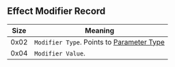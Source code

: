 ## Effect Modifier Record

 Size | Meaning
------|--------
 0x02 | `Modifier Type`. Points to [Parameter Type](../../Enumerations/ALM/ParameterType.md)
 0x04 | `Modifier Value`.

